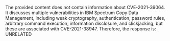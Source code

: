 The provided content does not contain information about CVE-2021-39064. It discusses multiple vulnerabilities in IBM Spectrum Copy Data Management, including weak cryptography, authentication, password rules, arbitrary command execution, information disclosure, and clickjacking, but these are associated with CVE-2021-38947.
Therefore, the response is: UNRELATED